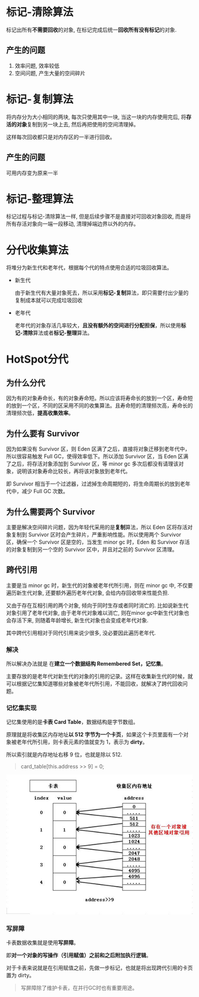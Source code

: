 # 标记-清除算法

标记出所有**不需要回收**的对象, 在标记完成后统一**回收所有没有标记**的对象.

## 产生的问题

1. 效率问题, 效率较低
2. 空间问题, 产生大量的空间碎片

# 标记-复制算法

将内存分为大小相同的两块, 每次只使用其中一块, 当这一块的内存使用完后, 将**存活的对象**复制到另一块上去, 然后再把使用的空间清理掉。

这样每次回收都只是对内存区的一半进行回收。

## 产生的问题

可用内存变为原来一半

# 标记-整理算法

标记过程与标记-清除算法一样, 但是后续步骤不是直接对可回收对象回收, 而是将所有存活对象向一端一段移动, 清理掉端边界以外的内存。

# 分代收集算法

将堆分为新生代和老年代，根据每个代的特点使用合适的垃圾回收算法。

- 新生代

  由于新生代有大量对象死去，所以采用**标记-复制**算法，即只需要付出少量的复制成本就可以完成垃圾回收

- 老年代

  老年代的对象存活几率较大，**且没有额外的空间进行分配担保**，所以使用**标记-清除**算法或者**标记-整理**算法。



# HotSpot分代

## 为什么分代

因为有的对象寿命长，有的对象寿命短。所以应该将寿命长的放到一个区，寿命短的放到一个区，不同的区采用不同的收集算法。且寿命短的清理频次高，寿命长的清理频次低，**提高收集效率**。

## 为什么要有 Survivor

因为如果没有 Survivor 区，则 Eden 区满了之后，直接将对象迁移到老年代中，所以很容易触发 Full GC，使得效率低下。所以添加 Survivor 区，当 Eden 区满了之后，将存活对象添加到 Survivor 区，等 minor gc 多次后都没有请理该对象，说明该对象寿命比较长，再将该对象放到老年代。

即 Survivor 相当于一个过滤器，过滤掉生命周期短的，将生命周期长的放到老年代中，减少 Full GC 次数。

## 为什么需要两个 Survivor

主要是解决空间碎片问题，因为年轻代采用的是**复制**算法，所以 Eden 区将存活对象复制到 Survivor 区时会产生碎片，严重影响性能。所以使用两个 Survivor 区，确保一个 Survivor 区是空的，当发生 minor gc 时，Eden 和 Survivor 存活的对象复制到另一个空的 Survivor 区中，并且对之前的 Survivor 区清理。

## 跨代引用

主要是当 minor gc 时，新生代的对象被老年代所引用，则在 minor gc 中, 不仅要遍历新生代对象, 还要额外遍历老年代对象, 会给内存回收带来性能负担.

又由于存在互相引用的两个对象, 倾向于同时生存或者同时消亡的. 比如说新生代对象引用了老年代对象, 由于老年代对象难以消亡, 则在minor gc中新生代对象也会存活下来, 则随着年龄增长, 新生代对象也会变成老年代对象.

其中跨代引用相对于同代引用来说少很多, 没必要因此遍历老年代.

### 解决

所以解决办法就是 在**建立一个数据结构 Remembered Set，记忆集**。

主要存放的是老年代对新生代的对象的引用的记录。这样在收集新生代的时候，就可以根据记忆集知道哪些对象被老年代所引用，不能回收，就解决了跨代回收问题。

### 记忆集实现

记忆集使用的是**卡表 Card Table**，数据结构是字节数组。

原理就是将收集区内存地址**以 512 字节为一个卡页**，如果这个卡页里面有一个对象被老年代所引用，则卡表元素的值就变为 1，表示为 **dirty**。

所以索引就是内存地址右移 9 位，也就是除以 512.

> card_table[this.address >> 9] = 0;

![img](..\img\卡表)

### 写屏障

卡表数据收集就是使用**写屏障**。

即**对一个对象的写操作（引用赋值）之前和之后附加执行逻辑**。

对于卡表来说就是在引用赋值之前，先做一步标记，也就是将出现跨代引用的卡页置为 dirty。

> 写屏障除了维护卡表，在并行GC时也有重要用途。

